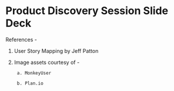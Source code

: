# Product Discovery Session Slide Deck


References - 

1. User Story Mapping by Jeff Patton
2. Image assets courtesy of - 

		a. MonkeyUser
	
		b. Plan.io  
